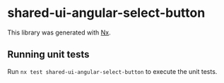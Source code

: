 # shared-ui-angular-select-button

This library was generated with [Nx](https://nx.dev).

## Running unit tests

Run `nx test shared-ui-angular-select-button` to execute the unit tests.
